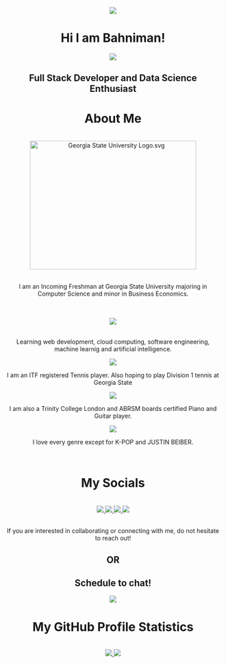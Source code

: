 <!-- <style>
.inline-block {
  display: inline-block;
}
.sections {
  margin: 50px;
}
.word-break {
  white-space: -moz-pre-wrap !important;  /* Mozilla, since 1999 */
  white-space: -pre-wrap;      /* Opera 4-6 */
  white-space: -o-pre-wrap;    /* Opera 7 */
  white-space: pre-wrap;       /* css-3 */
  word-wrap: break-word;       /* Internet Explorer 5.5+ */
  white-space: -webkit-pre-wrap; /* Newer versions of Chrome/Safari*/
  word-break: keep-all;
  white-space: normal;
  width: 50%;
}
</style> -->
<div align="center">
<img src="https://img.icons8.com/external-bearicons-gradient-bearicons/96/000000/external-Hi-miscellany-texts-and-badges-bearicons-gradient-bearicons.png"/>

</div>
<h1 align="center">Hi I am Bahniman!</h1>
<div class="sections" align="center">
  <!-- Thinking Icon (software engineering) -->
  <!-- <div style="margin-right: 20%;" align="center" class="inline-block">
    <img src="https://img.icons8.com/ios-filled/60/000000/learning.png"/>
  </div> -->
  <!-- Robot Icon (machine learning) -->
  <div class="inline-block">
    <img src="https://img.icons8.com/dusk/96/000000/laptop--v1.png"/>
  </div>
  <h2>Full Stack Developer and Data Science <br>Enthusiast</h2> 
</div>
<div align=center>
  <h1 id="about-me" align="center">About Me</h1>
  <br>
  <div>
    <img src="https://upload.wikimedia.org/wikipedia/commons/6/6c/Georgia_State_University_Logo.svg" alt="Georgia State University Logo.svg" height="300" width="388"/>
    <br>
    <br>
    <p class="word-break">I am an Incoming Freshman at Georgia State University majoring in Computer Science and minor in Business Economics.</p>
  </div>
  <br>
  <br>
  <div class="inline-block">
    <img src="https://img.icons8.com/color-glass/96/000000/learning.png"/>
    <br>
    <br>
    <p class="word-break">Learning web development, cloud computing, software engineering, machine learnig and artificial intelligence.</p>
  </div>
  <div class="inline-block">
    <img src="https://img.icons8.com/color/96/000000/tennis-player-skin-type-3.png"/>
    <p class="word-break">I am an ITF registered Tennis player. Also hoping to play Division 1 tennis at Georgia State</p>
  </div>
  <div class="inline-block">
    <img src="https://img.icons8.com/color/96/000000/rock-music.png"/>
    <p class="word-break">I am also a Trinity College London and ABRSM boards certified Piano and Guitar player.</p>
  </div>
  <div class="inline-block">
    <img src="https://img.icons8.com/color/80/000000/music--v2.png"/>
    <p class="word-break"> I love every genre except for K-POP and JUSTIN BEIBER.</p>
  </div>
</div>
<br>

<div class="sections" id="check-out-socials" align="center">
  <h1>My Socials</h1>
  <br>
  
  <a href="mailto:bahniman31@gmail.com">
    <img src="https://img.icons8.com/fluency/90/000000/gmail-new.png"/>
  </a>
  <a href="https://www.linkedin.com/in/bahniman-rajkonwar-das-908b22217/">
    <img src="https://img.icons8.com/color/90/000000/linkedin.png"/>
  </a>
  <a href="https://twitter.com/baaahniman">  
    <img src="https://img.icons8.com/color/90/000000/twitter.png"/>
  </a>
  <a href="https://www.instagram.com/baaahniman/">
    <img src="https://img.icons8.com/fluency/90/000000/instagram-new.png"/>
  </a>
  <!-- Email Address -->
  <!-- <div class="inline-block">
  <h3>Google Mail</h3>
  </div> -->
  <!-- Linkedin Profile -->
  <!-- <div class="inline-block">
    <h3>Linkedin</h3>
  </div> -->
  <!-- Twitter Profile -->
  <!-- <div class="inline-block">
    <a href="https://twitter.com/baaahniman">
    </a>
    <h3>Twitter</h3>
  </div> -->
  <!-- Instagram Profile -->
  <!-- <div class="inline-block">
    <a href="https://www.instagram.com/baaahniman/">
    </a>
    <h3>Instagram</h3>
  </div> -->
  <br>
  <br>
  <p>If you are interested in collaborating or connecting with me, do not hesitate to reach out!</p>
</div>
<h2 align="center">OR</h2>

<div class="sections" id="schedule-chat" align="center">
  <h2>Schedule to chat!</h2>
  <a href="https://calendly.com/bahniman/30min">
    <img src="https://img.icons8.com/color/96/000000/calendar--v2.png"/>
  </a>
  <br>

<div class="sections" id="github-stats" align="center">
    <h1>My GitHub Profile Statistics</h1>
    <br>
    <a href="https://github.com/anuraghazra/github-readme-stats">
      <img src="https://github-readme-stats.vercel.app/api?username=baaahniman&show_icons=true&theme=darcula" />
    </a>
    <a href="https://github.com/anuraghazra/github-readme-stats">
      <img src="https://github-readme-stats.vercel.app/api/top-langs/?username=baaahniman&layout=compact&theme=darcula" />
    </a>
    
</div>
